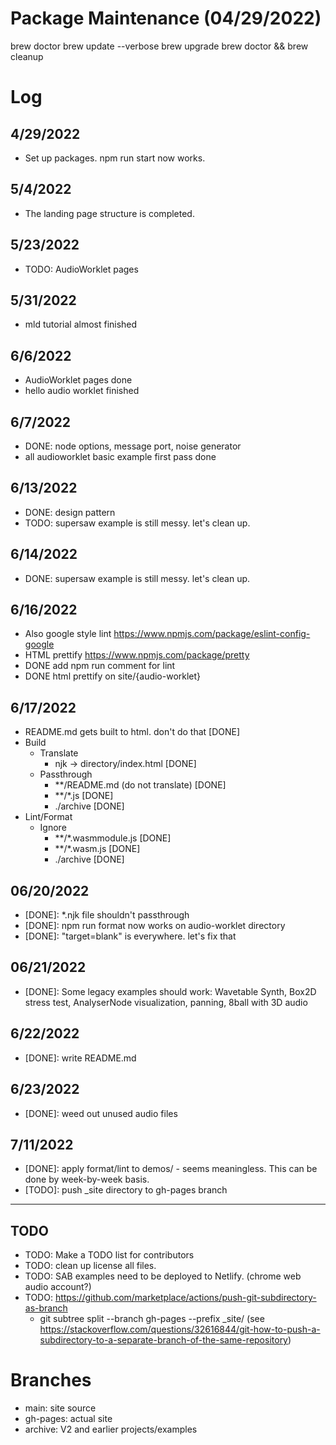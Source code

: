 # Package Maintenance (04/29/2022)

brew doctor
brew update --verbose
brew upgrade
brew doctor && brew cleanup

# Log

## 4/29/2022
- Set up packages. npm run start now works.

## 5/4/2022
- The landing page structure is completed.

## 5/23/2022
- TODO: AudioWorklet pages

## 5/31/2022
- mld tutorial almost finished

## 6/6/2022
- AudioWorklet pages done
- hello audio worklet finished

## 6/7/2022
- DONE: node options, message port, noise generator
- all audioworklet basic example first pass done

## 6/13/2022
- DONE: design pattern
- TODO: supersaw example is still messy. let's clean up.

## 6/14/2022
- DONE: supersaw example is still messy. let's clean up.

## 6/16/2022
- Also google style lint https://www.npmjs.com/package/eslint-config-google
- HTML prettify https://www.npmjs.com/package/pretty
- DONE add npm run comment for lint
- DONE html prettify on site/{audio-worklet}

## 6/17/2022
- README.md gets built to html. don't do that [DONE]
- Build
  - Translate
    - njk -> directory/index.html [DONE]
  - Passthrough
    - **/README.md (do not translate) [DONE]
    - **/*.js [DONE]
    - ./archive [DONE]
- Lint/Format
  - Ignore
    - **/*.wasmmodule.js [DONE]
    - **/*.wasm.js [DONE]
    - ./archive [DONE]


## 06/20/2022
- [DONE]: *.njk file shouldn't passthrough
- [DONE]: npm run format now works on audio-worklet directory
- [DONE]: "target=blank" is everywhere. let's fix that

## 06/21/2022
- [DONE]: Some legacy examples should work: Wavetable Synth, Box2D stress test, 
  AnalyserNode visualization, panning, 8ball with 3D audio

## 6/22/2022
- [DONE]: write README.md

## 6/23/2022
- [DONE]: weed out unused audio files

## 7/11/2022
- [DONE]: apply format/lint to demos/ - seems meaningless. This can be done by week-by-week basis.
- [TODO]: push _site directory to gh-pages branch

---

## TODO
- TODO: Make a TODO list for contributors
- TODO: clean up license all files.
- TODO: SAB examples need to be deployed to Netlify. (chrome web audio account?)
- TODO: https://github.com/marketplace/actions/push-git-subdirectory-as-branch
  - git subtree split --branch gh-pages --prefix _site/
    (see https://stackoverflow.com/questions/32616844/git-how-to-push-a-subdirectory-to-a-separate-branch-of-the-same-repository)

# Branches
- main: site source
- gh-pages: actual site
- archive: V2 and earlier projects/examples


